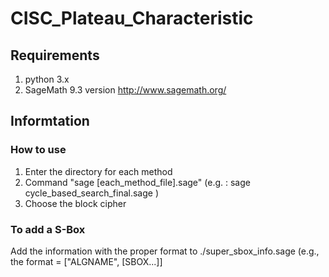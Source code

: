 # CISC_Plateau_Characteristic
## Requirements
1. python 3.x
2. SageMath 9.3 version 
    http://www.sagemath.org/
    
## Informtation
### How to use
1. Enter the directory for each method
2. Command "sage [each_method_file].sage"
    (e.g. :  sage cycle_based_search_final.sage )
3. Choose the block cipher

### To add a S-Box
Add the information with the proper format to ./super_sbox_info.sage
(e.g., the format = ["ALGNAME", [SBOX...]]
